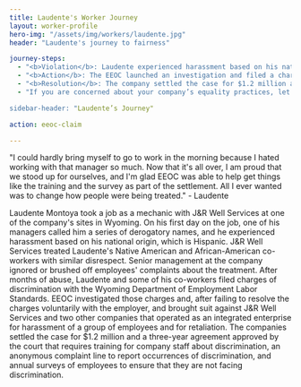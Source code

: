 ```yaml
---
title: Laudente's Worker Journey
layout: worker-profile
hero-img: "/assets/img/workers/laudente.jpg"
header: "Laudente's journey to fairness"

journey-steps:
  - "<b>Violation</b>: Laudente experienced harassment based on his national origin."
  - "<b>Action</b>: The EEOC launched an investigation and filed a charge against Laudente’s employer which the company settled."
  - "<b>Resolution</b>: The company settled the case for $1.2 million and an agreement to put training and anonymous helplines in place for workers to report their concerns and ensure that they do not face discrimination going forward."
  - "If you are concerned about your company’s equality practices, let us know about it.

sidebar-header: "Laudente’s Journey"

action: eeoc-claim

---
```


"I could hardly bring myself to go to work in the morning because I hated working with that manager so much.
Now that it's all over, I am proud that we stood up for ourselves, and I'm glad EEOC was able to help get things like the training and the survey as part of the settlement. All I ever wanted was to change how people were being treated." - Laudente

Laudente Montoya took a job as a mechanic with J&R Well Services at one of the company's sites in Wyoming. On his first day on the job, one of his managers called him a series of derogatory names, and he experienced harassment based on his national origin, which is Hispanic. J&R Well Services treated Laudente's Native American and African-American co-workers with similar disrespect. Senior management at the company ignored or brushed off employees' complaints about the treatment.
After months of abuse, Laudente and some of his co-workers filed charges of discrimination with the Wyoming Department of Employment Labor Standards. EEOC investigated those charges and, after failing to resolve the charges voluntarily with the employer, and brought suit against J&R Well Services and two other companies that operated as an integrated enterprise for harassment of a group of employees and for retaliation. The companies settled the case for $1.2 million and a three-year agreement approved by the court that requires training for company staff about discrimination, an anonymous complaint line to report occurrences of discrimination, and annual surveys of employees to ensure that they are not facing discrimination.

